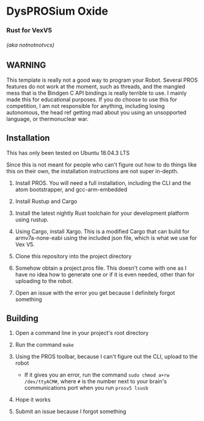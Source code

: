 # DysPROSium Oxide
### Rust for VexV5
###### (aka notnotnotvcs)

## WARNING
This template is really not a good way to program your Robot. Several PROS features do not work at the moment, such as threads, and the mangled mess that is the Bindgen C API bindings is really terrible to use. I mainly made this for educational purposes. If you do choose to use this for competition, I am not responsible for anything, including losing autonomous, the head ref getting mad about you using an unsopported language, or thermonuclear war.

## Installation
This has only been tested on Ubuntu 18.04.3 LTS

Since this is not meant for people who can't figure out how to do things like this on their own, the installation instructions are not super in-depth.

1. Install PROS. You will need a full installation, including the CLI and the atom bootstrapper, and gcc-arm-embedded

2. Install Rustup and Cargo

3. Install the latest nightly Rust toolchain for your development platform using rustup.

4. Using Cargo, install Xargo. This is a modified Cargo that can build for armv7a-none-eabi using the included json file, which is what we use for Vex V5.

5. Clone this repository into the project directory

6. Somehow obtain a project.pros file. This doesn't come with one as I have no idea how to generate one or if it is even needed, other than for uploading to the robot.

7. Open an issue with the error you get because I definitely forgot something

## Building
1. Open a command line in your project's root directory

2. Run the command `make`

3. Using the PROS toolbar, because I can't figure out the CLI, upload to the robot

	* If it gives you an error, run the command `sudo chmod a+rw /dev/ttyACM#`, where `#` is the number next to your brain's communications port when you run `prosv5 lsusb`
4. Hope it works

5. Submit an issue because I forgot something

